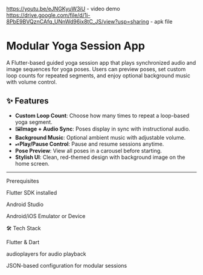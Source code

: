 https://youtu.be/eJNGKyuW3iU - video demo
https://drive.google.com/file/d/1i-8PbE9BVQznCAfq_UNnWd96ix8tC_JS/view?usp=sharing - apk file

# Modular Yoga Session App

A Flutter-based guided yoga session app that plays synchronized audio and image sequences for yoga poses. Users can preview poses, set custom loop counts for repeated segments, and enjoy optional background music with volume control.

## ✨ Features

- **Custom Loop Count**: Choose how many times to repeat a loop-based yoga segment.
- 🖼**Image + Audio Sync**: Poses display in sync with instructional audio.
- **Background Music**: Optional ambient music with adjustable volume.
- ⏯**Play/Pause Control**: Pause and resume sessions anytime.
- **Pose Preview**: View all poses in a carousel before starting.
- **Stylish UI**: Clean, red-themed design with background image on the home screen.

---

Prerequisites

Flutter SDK installed

Android Studio 

Android/iOS Emulator or Device

🛠️ Tech Stack

Flutter & Dart

audioplayers for audio playback

JSON-based configuration for modular sessions
